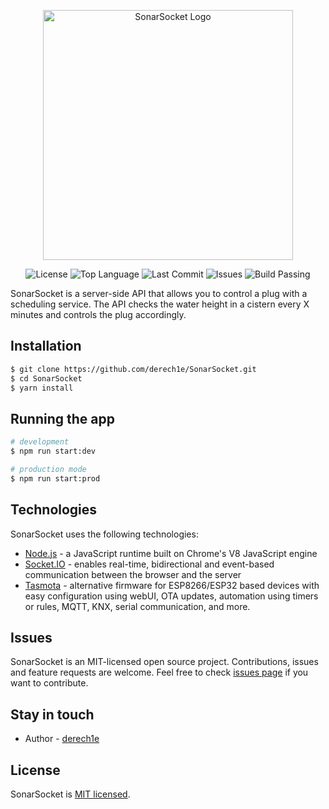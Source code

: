 <p align="center">
  <img src="https://github.com/derech1e/SonarSocket/blob/main/sonarsocket.png?raw=true" alt="SonarSocket Logo" width="400" />
</p>

<p align="center">
  <img src="https://img.shields.io/github/license/derech1e/SonarSocket" alt="License" />
  <img src="https://img.shields.io/github/languages/top/derech1e/SonarSocket" alt="Top Language" />
  <img src="https://img.shields.io/github/last-commit/derech1e/SonarSocket" alt="Last Commit" />
  <img src="https://img.shields.io/github/issues/derech1e/SonarSocket" alt="Issues" />
  <img src="https://img.shields.io/github/actions/workflow/status/derech1e/SonarSocket/CI.yml?branch=main" alt="Build Passing"/>
</p>
SonarSocket is a server-side API that allows you to control a plug with a scheduling service. The API checks the water height in a cistern every X minutes and controls the plug accordingly.

## Installation

```bash
$ git clone https://github.com/derech1e/SonarSocket.git
$ cd SonarSocket
$ yarn install
```

## Running the app

```bash
# development
$ npm run start:dev

# production mode
$ npm run start:prod
```

## Technologies
SonarSocket uses the following technologies:

- [Node.js](https://nodejs.org/) - a JavaScript runtime built on Chrome's V8 JavaScript engine
- [Socket.IO](https://socket.io/) - enables real-time, bidirectional and event-based communication between the browser and the server
- [Tasmota](https://tasmota.github.io/docs/) - alternative firmware for ESP8266/ESP32 based devices with easy configuration using webUI, OTA updates, automation using timers or rules, MQTT, KNX, serial communication, and more.

## Issues
SonarSocket is an MIT-licensed open source project. Contributions, issues and feature requests are welcome. Feel free to check [issues page](https://github.com/derech1e/SonarSocket/issues) if you want to contribute.

## Stay in touch
- Author - [derech1e](https://github.com/derech1e)

## License
SonarSocket is [MIT licensed](https://github.com/derech1e/SonarSocket/blob/main/LICENSE).